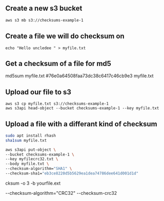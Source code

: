 ## Create a new s3 bucket

```md
aws s3 mb s3://checksums-example-1
```

## Create a file we will do checksum on

```
echo "Hello uncledee " > myfile.txt
```

## Get a checksum of a file for md5

md5sum myfile.txt
#76e0a64508faa73dc38c6417c46cb9e3 myfile.txt

## Upload our file to s3

```
aws s3 cp myfile.txt s3://checksums-example-1
aws s3api head-object --bucket checksums-example-1 --key myfile.txt
```

## Upload a file with a differant kind of checksum

```sh
sudo apt install rhash
sha1sum myfile.txt
```

```sh
aws s3api put-object \
--bucket checksums-example-1 \
--key myfilecrc32.txt \
--body myfile.txt \
--checksum-algorithm="SHA1" \
--checksum-sha1="eb3ce8220d5b5629ea1dea74786dee641d001d1d"
```

cksum -o 3 -b yourfile.ext

--checksum-algorithm="CRC32"
--checksum-crc32
